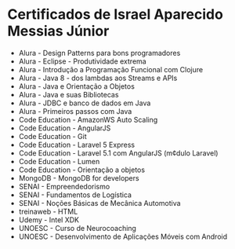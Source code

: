 # Certificados de Israel Aparecido Messias Júnior

* Alura - Design Patterns para bons programadores
* Alura - Eclipse - Produtividade extrema
* Alura - Introdução a Programação Funcional com Clojure
* Alura - Java 8 - dos lambdas aos Streams e APIs
* Alura - Java e Orientação a Objetos
* Alura - Java e suas Bibliotecas
* Alura - JDBC e banco de dados em Java
* Alura - Primeiros passos com Java
* Code Education - AmazonWS Auto Scaling
* Code Education - AngularJS
* Code Education - Git
* Code Education - Laravel 5 Express
* Code Education - Laravel 5.1 com AngularJS (m¢dulo Laravel)
* Code Education - Lumen
* Code Education - Orientação a objetos
* MongoDB - MongoDB for developers
* SENAI - Empreendedorismo
* SENAI - Fundamentos de Logística
* SENAI - Noções Básicas de Mecânica Automotiva
* treinaweb - HTML
* Udemy - Intel XDK
* UNOESC - Curso de Neurocoaching
* UNOESC - Desenvolvimento de Aplicações Móveis com Android
